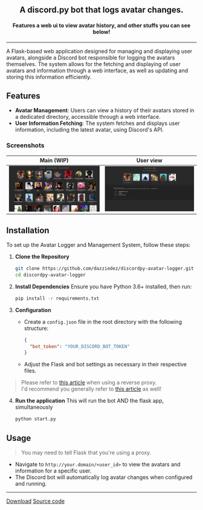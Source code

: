 <br><br>

<h2 align=center>A discord.py bot that logs avatar changes.</h2>
<h4 align=center>Features a web ui to view avatar history, and other stuffs you can see below!</h4>
<hr>

A Flask-based web application designed for managing and displaying user avatars, alongside a Discord bot responsible for logging the avatars themselves. The system allows for the fetching and displaying of user avatars and information through a web interface, as well as updating and storing this information efficiently.

## Features

- **Avatar Management**: Users can view a history of their avatars stored in a dedicated directory, accessible through a web interface.
- **User Information Fetching**: The system fetches and displays user information, including the latest avatar, using Discord's API.
### Screenshots
|Main (WIP)|User view|
|---------|----------|
| <img src="img/showcase/9Aat9Cj.png" alt="Main" width="450"> | <img src="img/showcase/MTBvCnp.png" alt="User" width="450"> |

## Installation

To set up the Avatar Logger and Management System, follow these steps:

1. **Clone the Repository**
   ```bash
   git clone https://github.com/dazziedez/discordpy-avatar-logger.git
   cd discordpy-avatar-logger
   ```

2. **Install Dependencies**
   Ensure you have Python 3.6+ installed, then run:
   ```bash
   pip install -r requirements.txt
   ```

3. **Configuration**
   - Create a `config.json` file in the root directory with the following structure:
     ```json
     {
       "bot_token": "YOUR_DISCORD_BOT_TOKEN"
     }
     ```
   - Adjust the Flask and bot settings as necessary in their respective files.

> Please refer to [this article](flask.palletsprojects.com/en/2.3.x/deploying/proxy_fix/) when using a reverse proxy.<br>
> I'd recommend you generally refer to [this article](https://flask.palletsprojects.com/en/2.3.x/deploying/) as well!

4. **Run the application**
   This will run the bot AND the flask app, simultaneously
   ```bash
   python start.py
   ```

## Usage
> You may need to tell Flask that you're using a proxy.

- Navigate to `http://your.domain/<user_id>` to view the avatars and information for a specific user.
- The Discord bot will automatically log avatar changes when configured and running.

<hr>

<span class="graahh"><i class="fa-solid fa-arrow-down" style="color: #ffffff;"></i> <a href="https://github.com/dazziedez/discordpy-avatar-logger/releases/latest" target="_blank"> Download</a></span> <span class="graahh"><i class="fab fa-github fa-sm"></i> <a href="https://github.com/dazziedez/discordpy-avatar-logger" target="_blank"> Source code</a></span>

<br>